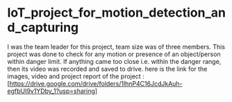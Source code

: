 # IoT_project_for_motion_detection_and_capturing
I was the team leader for this project, team size was of three members.
This project was done to check for any motion or presence of an object/person within danger limit. If anything came too close i.e. within the danger range, then its video was recorded and saved to drive.
here is the link for the images, video and project report of the project : [https://drive.google.com/drive/folders/1lhnP4C16JcdJkAuh-egfbUI9v1YDby_1?usp=sharing]
